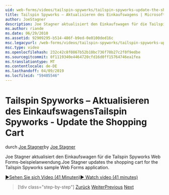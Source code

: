 ```yaml
---
uid: web-forms/videos/tailspin-spyworks/tailspin-spyworks-update-the-shopping-cart
title: Tailspin Spyworks – Aktualisieren des Einkaufswagens | Microsoft-Dokumentation
author: JoeStagner
description: Joe Stagner aktualisiert den Einkaufswagen für die Tailspin Spyworks Web Forms-beispielanwendung.
ms.author: riande
ms.date: 06/29/2010
ms.assetid: 92909295-b514-486f-b9ed-0e0100ded16c
msc.legacyurl: /web-forms/videos/tailspin-spyworks/tailspin-spyworks-update-the-shopping-cart
msc.type: video
ms.openlocfilehash: 232c42c8f0867b52b10bc736f70b27c2f0f9edbe
ms.sourcegitcommit: 0f1119340e4464720cfd16d0ff15764746ea1fea
ms.translationtype: MT
ms.contentlocale: de-DE
ms.lasthandoff: 04/09/2019
ms.locfileid: "59405546"
---
```

# <a name="tailspin-spyworks---update-the-shopping-cart"></a><span data-ttu-id="9fb64-103">Tailspin Spyworks – Aktualisieren des Einkaufswagens</span><span class="sxs-lookup"><span data-stu-id="9fb64-103">Tailspin Spyworks - Update the Shopping Cart</span></span>

<span data-ttu-id="9fb64-104">durch [Joe Stagner](https://github.com/JoeStagner)</span><span class="sxs-lookup"><span data-stu-id="9fb64-104">by [Joe Stagner](https://github.com/JoeStagner)</span></span>

<span data-ttu-id="9fb64-105">Joe Stagner aktualisiert den Einkaufswagen für die Tailspin Spyworks Web Forms-beispielanwendung.</span><span class="sxs-lookup"><span data-stu-id="9fb64-105">Joe Stagner updates the shopping cart for the Tailspin Spyworks sample Web Forms application.</span></span>

[<span data-ttu-id="9fb64-106">&#9654;Sehen Sie sich Video (41 Minuten)</span><span class="sxs-lookup"><span data-stu-id="9fb64-106">&#9654; Watch video (41 minutes)</span></span>](https://channel9.msdn.com/Blogs/ASP-NET-Site-Videos/tailspin-spyworks-update-the-shopping-cart)

> [!div class="step-by-step"]
> <span data-ttu-id="9fb64-107">[Zurück](tailspin-spyworks-display-shopping-cart.md)
> [Weiter](tailspin-spyworks-migrate-the-shopping-cart.md)</span><span class="sxs-lookup"><span data-stu-id="9fb64-107">[Previous](tailspin-spyworks-display-shopping-cart.md)
[Next](tailspin-spyworks-migrate-the-shopping-cart.md)</span></span>
